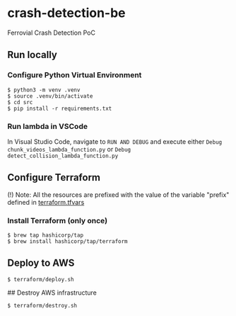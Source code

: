 # crash-detection-be
Ferrovial Crash Detection PoC

## Run locally

### Configure Python Virtual Environment
```
$ python3 -m venv .venv
$ source .venv/bin/activate
$ cd src
$ pip install -r requirements.txt
```

### Run lambda in VSCode

In Visual Studio Code, navigate to `RUN AND DEBUG` and execute either `Debug chunk_videos_lambda_function.py` or `Debug detect_collision_lambda_function.py`

## Configure Terraform

(!) Note: All the resources are prefixed with the value of the variable "prefix" defined in  [terraform.tfvars](terraform.tfvars)

### Install Terraform (only once)

```
$ brew tap hashicorp/tap
$ brew install hashicorp/tap/terraform
```

## Deploy to AWS
```
$ terraform/deploy.sh
```

## Destroy AWS infrastructure
```
$ terraform/destroy.sh

```

